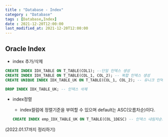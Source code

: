```yaml
---
title : "Database - Index"
category : "Database"
tags : [Database,Index]
date : 2021-12-20T12:00:00
last_modified_at: 2021-12-20T12:00:00
---
```


## Oracle Index

- index 추가/삭제

```sql
CREATE INDEX IDX_TABLE ON T_TABLE(COL1); --단일 인덱스 생성
CREATE INDEX IDX_TABLE ON T_TABLE(COL_1, COL_2); -- 복합 인덱스 생성
CREATE UNIQUE INDEX IDX_TABLE_UK ON T_TABLE(COL_1, COL_2); -- 유니크 인덱스 생성

DROP INDEX IDX_TABLE_UK; -- 인덱스 삭제
```

- index정렬
    - index컬럼에 정렬기준을 부여할 수 있으며 default는 ASC(오름차순)이다.
    
    ```sql
    CREATE INDEX emp_IDX_TABLE_UK ON T_TABLE(COL_1DESC) -- 인덱스 내림차순으로 생성
    ```



(2022.01.17까지 정리하기)